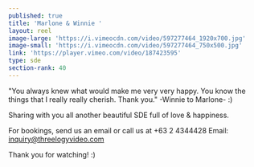 ```yaml
---
published: true
title: 'Marlone & Winnie '
layout: reel
image-large: 'https://i.vimeocdn.com/video/597277464_1920x700.jpg'
image-small: 'https://i.vimeocdn.com/video/597277464_750x500.jpg'
link: 'https://player.vimeo.com/video/187423595'
type: sde
section-rank: 40
---
```

"You always knew what would make me very very happy. You know the things that I really really cherish. Thank you." -Winnie to Marlone- :)

Sharing with you all another beautiful SDE full of love & happiness.

For bookings, send us an email or call us at +63 2 4344428
Email: inquiry@threelogyvideo.com

Thank you for watching! :)